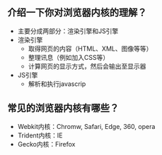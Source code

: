 
## 介绍一下你对浏览器内核的理解？

* 主要分成两部分：渲染引擎和JS引擎
* 渲染引擎
  * 取得网页的内容（HTML、XML、图像等等）
  * 整理讯息（例如加入CSS等）
  * 计算网页的显示方式，然后会输出至显示器
* JS引擎
  * 解析和执行javascrip

## 常见的浏览器内核有哪些？

* Webkit内核：Chromw, Safari, Edge, 360, opera
* Trident内核：IE
* Gecko内核：Firefox


